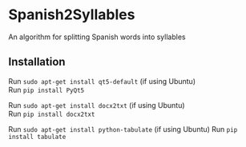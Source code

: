 # Spanish2Syllables

An algorithm for splitting Spanish words into syllables

## Installation

Run `sudo apt-get install qt5-default` (if using Ubuntu)  
Run `pip install PyQt5`

Run `sudo apt-get install docx2txt`  (if using Ubuntu)  
Run `pip install docx2txt`

Run `sudo apt-get install python-tabulate` (if using Ubuntu)
Run `pip install tabulate`
